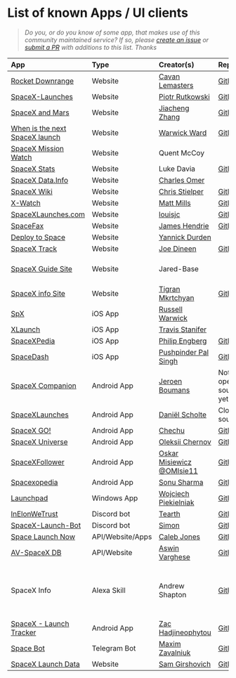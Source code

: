 # List of known Apps / UI clients

> _Do you, or do you know of some app, that makes use of this community maintained service? If so, please [create an issue](https://github.com/r-spacex/SpaceX-API/issues/new) or [submit a PR](https://github.com/r-spacex/SpaceX-API/blob/master/CONTRIBUTING.md) with additions to this list. Thanks_

|App|Type|Creator(s)|Repo|More|
|:---|:---|:---|:---|:---|
| [Rocket Downrange](https://rocketdownrange.com) | Website | [Cavan Lemasters](https://github.com/TheKicker) | [GitHub](https://github.com/TheKicker/rocket-downrange) | |
| [SpaceX-Launches](https://spacex.prutkowski.tech/) | Website | [Piotr Rutkowski](https://github.com/PiotrRut) | [GitHub](https://github.com/PiotrRut/SpaceX-Launches) | |
| [SpaceX and Mars](https://www.spacexandmars.com/) | Website | [Jiacheng Zhang](https://github.com/jiachengzhang1) | [GitHub](https://github.com/jiachengzhang1/spacex-and-mars) | |
| [When is the next SpaceX launch](https://whenisthenextspacexlaunch.com) | Website | [Warwick Ward](https://warwick.io) | [GitHub](https://github.com/warwickofthegh/whenisthenextspacexlaunch.com) | |
| [SpaceX Mission Watch](https://spacexmissionwatch.com) | Website | Quent McCoy | | [QMDD](https://quentmccoy.com) |
| [SpaceX Stats](http://spacexstats.xyz) | Website | Luke Davia | [GitHub](https://github.com/r-spacex/spacexstats-react) |
| [SpaceX Data.Info](http://spacexdata.info) | Website | [Charles Omer](https://www.charlesomer.co.uk) | | [Zyndex](https://www.zyndex.co.uk) |
| [SpaceX Wiki](https://www.spacexwiki.com/) | Website | [Chris Stielper](https://github.com/cstielper) | [GitHub](https://github.com/cstielper/react-spacex-wiki) |
| [X-Watch](https://x-watch.xyz/) | Website | [Matt Mills](https://github.com/mattmillsxyz) | [GitHub](https://github.com/mattmillsxyz/x-watch) |
| [SpaceXLaunches.com](https://spacexlaunches.com) | Website | [louisjc](https://github.com/louisjc/) | [GitHub](https://github.com/louisjc/spacexlaunches.com) |
| [SpaceFax](https://spacefax1.web.app) | Website | [James Hendrie](https://github.com/jimmyboix) | [GitHub](https://github.com/jimmyboix/SpaceFax) | |
| [Deploy to Space](https://spacex-fs.deployto.space/) | Website | [Yannick Durden](https://github.com/YannickDurden) | | |
| [SpaceX Track](https://www.spacextrack.com/) | Website | [Joe Dineen](https://github.com/jdineen21) | [GitHub](https://github.com/jdineen21/space_django) | [Portfolio](https://www.jdineen.co.uk) |
| [SpaceX Guide Site](https://spacex-guide.weebly.com) | Website | Jared-Base | | [Mission Control Page](https://spacex-guide.weebly.com/mission-control.html) |
| [SpaceX info Site](https://infospacex.vercel.app/) | Website | [Tigran Mkrtchyan](https://github.com/mkrtchyan98) | [Github](https://github.com/mkrtchyan98/SpaceInfo) |
| [SpX](https://apps.apple.com/gb/app/spx/id1511355787) | iOS App | [Russell Warwick](https://github.com/waruss321) | |
| [XLaunch](https://apps.apple.com/us/app/xlaunch/id1502939751) | iOS App | [Travis Stanifer](https://github.com/stanifert) |  |
| [SpaceXPedia](https://itunes.apple.com/app/spacexpedia/id1434177600?mt=8) | iOS App | [Philip Engberg](https://github.com/philipengberg) | [GitHub](https://github.com/philipengberg/SpaceXPedia) |
| [SpaceDash](https://apps.apple.com/in/app/space-dash/id1527766640) | iOS App | [Pushpinder Pal Singh](https://github.com/pushpinderpalsingh) | [GitHub](https://github.com/pushpinderpalsingh/SpaceDash) |
| [SpaceX Companion](https://play.google.com/store/apps/details?id=nl.studionoorderlicht.spacex) | Android App | [Jeroen Boumans](https://github.com/jeroenboumans) | Not open sourced yet | [Website](https://spacexcompanion.app)
| [SpaceXLaunches](https://play.google.com/store/apps/details?id=com.danielscholte.spacexlaunches) | Android App | [Daniël Scholte](https://github.com/linuxfreak23) | Closed source |
| [SpaceX GO!](https://play.google.com/store/apps/details?id=com.chechu.cherry) | Android App | [Chechu](https://github.com/jesusrp98) | [GitHub](https://github.com/jesusrp98/spacex-go) |
| [SpaceX Universe](https://play.google.com/store/apps/details?id=com.aastudio.spacexuniverse) | Android App | [Oleksii Chernov](https://github.com/chert12) | [Github](https://github.com/chert12/SpaceX-Universe) | |
| [SpaceXFollower](https://github.com/OMIsie11/SpaceXFollower) | Android App | [Oskar Misiewicz @OMIsie11](https://omisie11.github.io) | [Github](https://github.com/OMIsie11/SpaceXFollower) | |
| [Spacexopedia](https://play.google.com/store/apps/details?id=com.thealphamerc.flutter_spacexopedia) | Android App | [Sonu Sharma](https://github.com/TheAlphamerc) | [GitHub](https://github.com/TheAlphamerc/flutter_spacexopedia) | |
| [Launchpad](https://github.com/skyffx/Launchpad/releases) | Windows App | [Wojciech Piekielniak](https://github.com/skyffx/) | [Github](https://github.com/skyffx/Launchpad) |
| [InElonWeTrust](https://github.com/Tearth/InElonWeTrust) | Discord bot | [Tearth](https://github.com/Tearth) | [GitHub](https://github.com/Tearth/InElonWeTrust) |
| [SpaceX-Launch-Bot](https://github.com/r-spacex/SpaceX-Launch-Bot) | Discord bot | [Simon](https://github.com/psidex) | [Github](https://github.com/r-spacex/SpaceX-Launch-Bot) | |
| [Space Launch Now](https://spacelaunchnow.me/) | API/Website/Apps | [Caleb Jones](https://github.com/ItsCalebJones) | [Github](https://github.com/ItsCalebJones/SpaceLaunchNow-Server) | |
| [AV-SpaceX DB](https://av-spacex.surge.sh/) | API/Website | [Aswin Varghese](http://aswinvarghese.com) | [Github]() | |
| SpaceX Info | Alexa Skill | Andrew Shapton | [Github](https://github.com/alshapton/Space-X-Info-Alexa.git) | Invoke with "Alexa Open SpaceX Info" |
| [SpaceX - Launch Tracker](https://play.google.com/store/apps/details?id=uk.co.zac_h.spacex) | Android App | [Zac Hadjineophytou](https://github.com/zacdevil10) | [GitHub](https://github.com/zacdevil10/spacex-launch-tracker) |
| [Space Bot](https://t.me/spacex_mezgoodle_bot) | Telegram Bot | [Maxim Zavalniuk](https://github.com/mezgoodle) | [GitHub](https://github.com/mezgoodle/space-bot) |
| [SpaceX Launch Data](http://spacexlaunchdata.com) | Website | [Sam Girshovich](https://github.com/samg11) | [GitHub](https://github.com/samg11/SpaceX-Launch-Data) |
